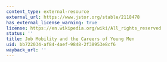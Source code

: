 ```yaml
---
content_type: external-resource
external_url: https://www.jstor.org/stable/2118478
has_external_license_warning: true
license: https://en.wikipedia.org/wiki/All_rights_reserved
status: ''
title: Job Mobility and the Careers of Young Men
uid: bb722034-af84-4aef-9848-2f38953e8cf6
wayback_url: ''
---
```

